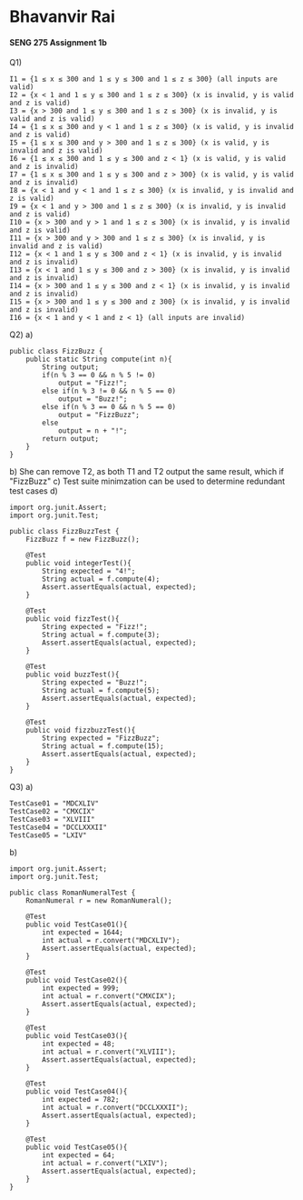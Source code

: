 # Bhavanvir Rai
#### SENG 275 Assignment 1b

Q1) 

    I1 = {1 ≤ x ≤ 300 and 1 ≤ y ≤ 300 and 1 ≤ z ≤ 300} (all inputs are valid)
    I2 = {x < 1 and 1 ≤ y ≤ 300 and 1 ≤ z ≤ 300} (x is invalid, y is valid and z is valid)
    I3 = {x > 300 and 1 ≤ y ≤ 300 and 1 ≤ z ≤ 300} (x is invalid, y is valid and z is valid)
    I4 = {1 ≤ x ≤ 300 and y < 1 and 1 ≤ z ≤ 300} (x is valid, y is invalid and z is valid)
    I5 = {1 ≤ x ≤ 300 and y > 300 and 1 ≤ z ≤ 300} (x is valid, y is invalid and z is valid)
    I6 = {1 ≤ x ≤ 300 and 1 ≤ y ≤ 300 and z < 1} (x is valid, y is valid and z is invalid)
    I7 = {1 ≤ x ≤ 300 and 1 ≤ y ≤ 300 and z > 300} (x is valid, y is valid and z is invalid)
    I8 = {x < 1 and y < 1 and 1 ≤ z ≤ 300} (x is invalid, y is invalid and z is valid)
    I9 = {x < 1 and y > 300 and 1 ≤ z ≤ 300} (x is invalid, y is invalid and z is valid)
    I10 = {x > 300 and y > 1 and 1 ≤ z ≤ 300} (x is invalid, y is invalid and z is valid)
    I11 = {x > 300 and y > 300 and 1 ≤ z ≤ 300} (x is invalid, y is invalid and z is valid)
    I12 = {x < 1 and 1 ≤ y ≤ 300 and z < 1} (x is invalid, y is invalid and z is invalid)
    I13 = {x < 1 and 1 ≤ y ≤ 300 and z > 300} (x is invalid, y is invalid and z is invalid)
    I14 = {x > 300 and 1 ≤ y ≤ 300 and z < 1} (x is invalid, y is invalid and z is invalid)
    I15 = {x > 300 and 1 ≤ y ≤ 300 and z 300} (x is invalid, y is invalid and z is invalid)
    I16 = {x < 1 and y < 1 and z < 1} (all inputs are invalid)
    
Q2) 
a)

    public class FizzBuzz {
        public static String compute(int n){
            String output;
            if(n % 3 == 0 && n % 5 != 0)
                output = "Fizz!";
            else if(n % 3 != 0 && n % 5 == 0)
                output = "Buzz!";
            else if(n % 3 == 0 && n % 5 == 0)
                output = "FizzBuzz";
            else
                output = n + "!";
            return output;
        }
    }


b) She can remove T2, as both T1 and T2 output the same result, which if "FizzBuzz"
c) Test suite minimzation can be used to determine redundant test cases
d)

    import org.junit.Assert;
    import org.junit.Test;
    
    public class FizzBuzzTest {
        FizzBuzz f = new FizzBuzz();
    
        @Test
        public void integerTest(){
            String expected = "4!";
            String actual = f.compute(4);
            Assert.assertEquals(actual, expected);
        }
    
        @Test
        public void fizzTest(){
            String expected = "Fizz!";
            String actual = f.compute(3);
            Assert.assertEquals(actual, expected);
        }
    
        @Test
        public void buzzTest(){
            String expected = "Buzz!";
            String actual = f.compute(5);
            Assert.assertEquals(actual, expected);
        }
    
        @Test
        public void fizzbuzzTest(){
            String expected = "FizzBuzz";
            String actual = f.compute(15);
            Assert.assertEquals(actual, expected);
        }
    }
Q3)
a)

    TestCase01 = "MDCXLIV"
    TestCase02 = "CMXCIX"
    TestCase03 = "XLVIII"
    TestCase04 = "DCCLXXXII"
    TestCase05 = "LXIV"
    
b)

    import org.junit.Assert;
    import org.junit.Test;
    
    public class RomanNumeralTest {
        RomanNumeral r = new RomanNumeral();
    
        @Test
        public void TestCase01(){
            int expected = 1644;
            int actual = r.convert("MDCXLIV");
            Assert.assertEquals(actual, expected);
        }
    
        @Test
        public void TestCase02(){
            int expected = 999;
            int actual = r.convert("CMXCIX");
            Assert.assertEquals(actual, expected);
        }
    
        @Test
        public void TestCase03(){
            int expected = 48;
            int actual = r.convert("XLVIII");
            Assert.assertEquals(actual, expected);
        }
    
        @Test
        public void TestCase04(){
            int expected = 782;
            int actual = r.convert("DCCLXXXII");
            Assert.assertEquals(actual, expected);
        }
    
        @Test
        public void TestCase05(){
            int expected = 64;
            int actual = r.convert("LXIV");
            Assert.assertEquals(actual, expected);
        }
    }


    

